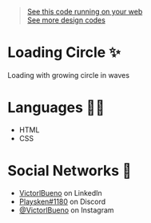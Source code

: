 ><a href="https://vlb-loading-circle.netlify.app/" target="_blank">See this code running on your web</a></br>
><a href="https://github.com/stars/VictorlBueno/lists/design" target="_blank">See more design codes</a>

# Loading Circle ✨
Loading with growing circle in waves

# Languages 👨‍💻
<ul>
  <li>HTML</li>
  <li>CSS</li>
</ul>
  
# Social Networks 🔗
<ul>
<li><a href="https://www.linkedin.com/in/victorlbueno/" target="_blank">VictorlBueno</a> on LinkedIn</li>
<li><a href="discordapp.com/users/Playsken#1180" target="_blank">Playsken#1180</a> on Discord</li>
<li><a href="instagram.com/victorlbueno" target="_blank">@VictorlBueno</a> on Instagram</li></ul>
